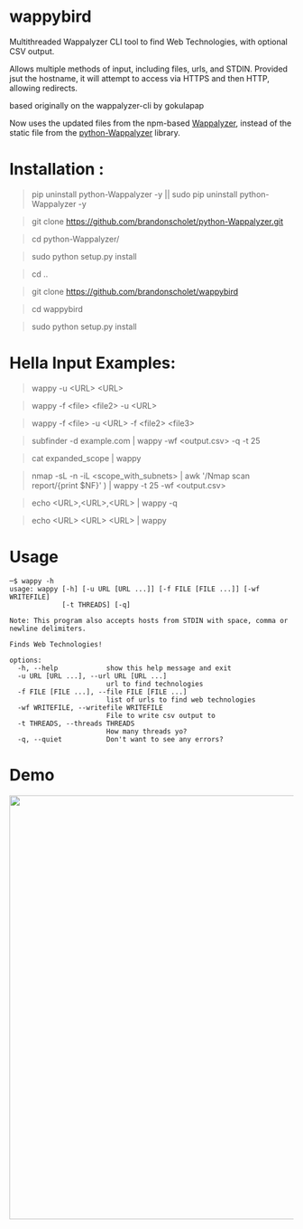 # wappybird

Multithreaded Wappalyzer CLI tool to find Web Technologies, with optional CSV output.

Allows multiple methods of input, including files, urls, and STDIN. Provided jsut the hostname, it will attempt to access via HTTPS and then HTTP, allowing redirects.

based originally on the wappalyzer-cli by gokulapap

Now uses the updated files from the npm-based [Wappalyzer](https://github.com/wappalyzer/wappalyzer/), instead of the static file from the [python-Wappalyzer](https://github.com/chorsley/python-Wappalyzer) library.

# Installation :

> pip uninstall python-Wappalyzer -y || sudo pip uninstall python-Wappalyzer -y

> git clone https://github.com/brandonscholet/python-Wappalyzer.git

> cd python-Wappalyzer/

> sudo python setup.py install

> cd ..

> git clone https://github.com/brandonscholet/wappybird

> cd wappybird

> sudo python setup.py install

# Hella Input Examples:

> wappy -u \<URL\> \<URL\>

> wappy -f \<file\> \<file2\> -u \<URL\>

> wappy -f \<file\> -u \<URL\> -f \<file2\> \<file3\> 

> subfinder -d example.com | wappy -wf <output.csv> -q -t 25

> cat expanded_scope | wappy

> nmap -sL -n -iL \<scope_with_subnets\> | awk '/Nmap scan report/{print $NF}'  ) | wappy -t 25 -wf \<output.csv\>

> echo \<URL\>,\<URL\>,\<URL\> | wappy -q

> echo \<URL\> \<URL\> \<URL\> | wappy 

# Usage

```
─$ wappy -h
usage: wappy [-h] [-u URL [URL ...]] [-f FILE [FILE ...]] [-wf WRITEFILE]
             [-t THREADS] [-q]

Note: This program also accepts hosts from STDIN with space, comma or newline delimiters.

Finds Web Technologies!

options:
  -h, --help            show this help message and exit
  -u URL [URL ...], --url URL [URL ...]
                        url to find technologies
  -f FILE [FILE ...], --file FILE [FILE ...]
                        list of urls to find web technologies
  -wf WRITEFILE, --writefile WRITEFILE
                        File to write csv output to
  -t THREADS, --threads THREADS
                        How many threads yo?
  -q, --quiet           Don't want to see any errors?

```

# Demo 
<img src="https://github.com/brandonscholet/wappybird/blob/master/walkthrough.gif?" width=750>
